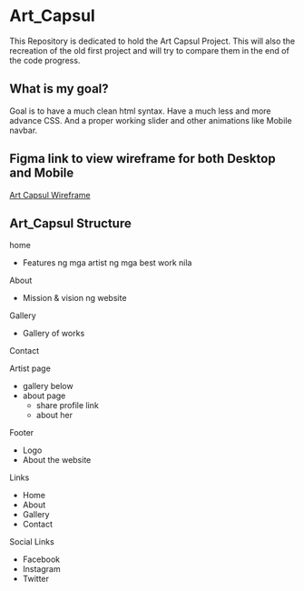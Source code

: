 # Art_Capsul
This Repository is dedicated to hold the Art Capsul Project.
This will also the recreation of the old first project and will try to compare them in the end of the code progress.

## What is my goal?
Goal is to have a much clean html syntax.
Have a much less and more advance CSS.
And a proper working slider and other animations like Mobile navbar.


## Figma link to view wireframe for both Desktop and Mobile
[Art Capsul Wireframe](https://www.figma.com/design/5xbjGs4uDHiDDttIPyatq4/Art-Capsul-wireframe?node-id=0-1&p=f&t=PCXah6VO20S0CK7T-0)

## Art_Capsul Structure
home 
- Features ng mga artist ng mga best work nila

About 
- Mission & vision ng website

Gallery 
- Gallery of works 

Contact


Artist page
- gallery below
- about page 
	- share profile link
	- about her 

Footer
- Logo 
- About the website

Links
- Home
- About 
- Gallery
- Contact

Social Links
- Facebook
- Instagram
- Twitter 
